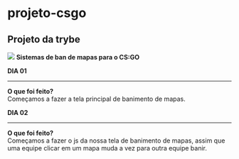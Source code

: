 # projeto-csgo
<h2>Projeto da trybe</h2>
<img src="site/images/de_dust2">
<b>Sistemas de ban de mapas para o CS:GO</b>

<b>DIA 01</b><br><hr>
<b>O que foi feito?</b><br>
Começamos a fazer a tela principal de banimento de mapas.

<b>DIA 02</b><br><hr>
<b>O que foi feito?</b><br>
Começamos a fazer o js da nossa tela de banimento de mapas, assim que uma equipe clicar em um mapa muda a vez para outra equipe banir.
